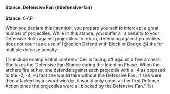 #### Stance: Defensive Fan {#defensive-fan}
**Stance**: 0 AP

When you declare this intention, you prepare yourself to intercept a great number of projectiles. While in this stance, you suffer a `-4` penalty to your Defensive Rolls against projectiles. In return, defending against projectiles does not count as a use of [@action Defend with Block or Dodge @] the for multiple defense penalty. 

{% include example.html content="Ceil is facing off against a five archers. She takes the Defensive Fan Stance during the Intention Phase. When the archers fire at her, she defends against each projectile with a -4 as opposed to the -2, -4, -6 that she would take without the Defensive Fan. If she were then attacked by a sword wielder, it would only count as her first Defense Action since the projectiles were all blocked by the Defensive Fan." %}